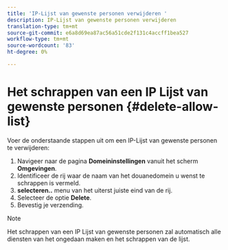```yaml
---
title: 'IP-Lijst van gewenste personen verwijderen '
description: IP-Lijst van gewenste personen verwijderen
translation-type: tm+mt
source-git-commit: e6a8d69ea87ac56a51cde2f131c4accff1bea527
workflow-type: tm+mt
source-wordcount: '83'
ht-degree: 0%

---
```



# Het schrappen van een IP Lijst van gewenste personen {#delete-allow-list}

Voer de onderstaande stappen uit om een IP-Lijst van gewenste personen te verwijderen:

1. Navigeer naar de pagina **Domeininstellingen** vanuit het scherm **Omgevingen**.
1. Identificeer de rij waar de naam van het douanedomein u wenst te schrappen is vermeld.
1. **selecteren..** menu van het uiterst juiste eind van de rij.
1. Selecteer de optie **Delete**.
1. Bevestig je verzending.

>[!NOTE]
>Het schrappen van een IP Lijst van gewenste personen zal automatisch alle diensten van het ongedaan maken en het schrappen van de lijst.

